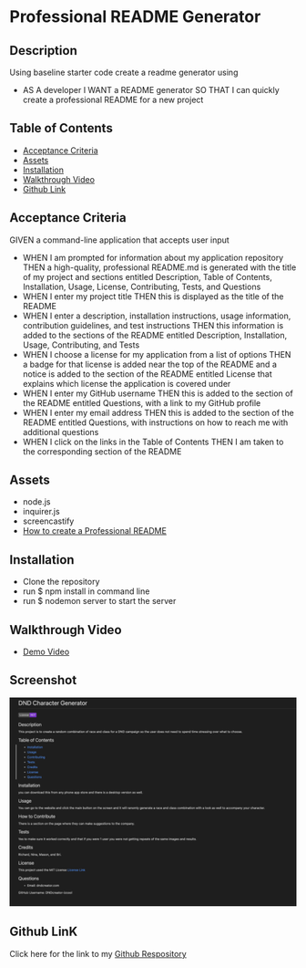 
# Professional README Generator 

## Description
  
Using baseline starter code create a readme generator using

* AS A developer I WANT a README generator 
SO THAT I can quickly create a professional README for a new project

## Table of Contents

- [Acceptance Criteria](#acceptance-criteria)
- [Assets](#assets)
- [Installation](#installation)
- [Walkthrough Video](#walkthrough)
- [Github Link](#github-link)

## Acceptance Criteria

GIVEN a command-line application that accepts user input

* WHEN I am prompted for information about my application repository
THEN a high-quality, professional README.md is generated with the title of my project and sections entitled Description, Table of Contents, Installation, Usage, License, Contributing, Tests, and Questions
* WHEN I enter my project title
THEN this is displayed as the title of the README
* WHEN I enter a description, installation instructions, usage information, contribution guidelines, and test instructions
THEN this information is added to the sections of the README entitled Description, Installation, Usage, Contributing, and Tests
* WHEN I choose a license for my application from a list of options
THEN a badge for that license is added near the top of the README and a notice is added to the section of the README entitled License that explains which license the application is covered under
* WHEN I enter my GitHub username
THEN this is added to the section of the README entitled Questions, with a link to my GitHub profile
* WHEN I enter my email address
THEN this is added to the section of the README entitled Questions, with instructions on how to reach me with additional questions
* WHEN I click on the links in the Table of Contents
THEN I am taken to the corresponding section of the README

## Assets

* node.js
* inquirer.js
* screencastify 
* [How to create a Professional README](https://coding-boot-camp.github.io/full-stack/github/professional-readme-guide)

## Installation

* Clone the repository
* run $ npm install in command line
* run $ nodemon server to start the server 

## Walkthrough Video

* [Demo Video](https://watch.screencastify.com/v/YEys3y5Z0gomKEtFk9Jf)

## Screenshot

![Generated README.md](./assets/Screen%20Shot%202022-11-14%20at%206.01.54%20PM.png)

## Github LinK

Click here for the link to my [Github Respository](https://github.com/Gdebortoli/node.README-generator.git) 

